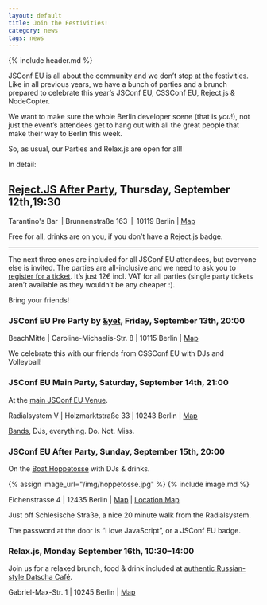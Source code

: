 ```yaml
---
layout: default
title: Join the Festivities!
category: news
tags: news
---
```


{% include header.md %}

JSConf EU is all about the community and we don’t stop at the festivities. Like in all previous years, we have a bunch of parties and a brunch prepared to celebrate this year’s JSConf EU, CSSConf EU, Reject.js & NodeCopter.

We want to make sure the whole Berlin developer scene (that is *you*!), not just the event’s attendees get to hang out with all the great people that make their way to Berlin this week.

So, as usual, our Parties and Relax.js are open for all!

In detail:

## [Reject.JS After Party](http://rejectjs.org/#afterparty), Thursday, September 12th,19:30

Tarantino's Bar | Brunnenstraße 163 | 10119 Berlin | [Map](https://www.google.com/maps/preview#!q=Tarantino's+Bar&data=!4m10!1m9!4m8!1m3!1d4133!2d13.385135!3d52.533571!3m2!1i1278!2i1308!4f13.1)

Free for all, drinks are on you, if you don’t have a Reject.js badge.

* * *

The next three ones are included for all JSConf EU attendees, but everyone else is invited. The parties are all-inclusive and we need to ask you to [register for a ticket](https://tito.io/jsconfeu/jsconf-eu-2013?release_id=ua2fijypje). It’s just 12€ incl. VAT for all parties (single party tickets aren’t available as they wouldn’t be any cheaper :).

Bring your friends!


### JSConf EU Pre Party by [&yet](http://andyet.com), Friday, September 13th, 20:00

BeachMitte | Caroline-Michaelis-Str. 8 | 10115 Berlin | [Map](https://www.google.com/maps/preview#!q=BeachMitte&data=!4m22!1m9!4m8!1m3!1d4136!2d13.4286932!3d52.5105422!3m2!1i1278!2i1308!4f13.1!5m11!1m10!1sBeachMitte!4m8!1m3!1d4136!2d13.4286932!3d52.5105422!3m2!1i1278!2i1308!4f13.1)

We celebrate this with our friends from CSSConf EU with DJs and Volleyball!


### JSConf EU Main Party, Saturday, September 14th, 21:00

At the [main JSConf EU Venue](http://2013.jsconf.eu/location/).

Radialsystem V | Holzmarktstraße 33 | 10243 Berlin | [Map](https://www.google.com/maps/preview#!q=radialsystem&data=!4m10!1m9!4m8!1m3!1d4136!2d13.457964!3d52.50936!3m2!1i1278!2i1308!4f13.1)

[Bands](/news/2013/09/09/frank-sent-us.html), DJs, everything. Do. Not. Miss.


### JSConf EU After Party, Sunday, September 15th, 20:00

On the [Boat Hoppetosse](http://www.arena-berlin.de/hoppetosse/) with DJs & drinks.

{% assign image_url="/img/hoppetosse.jpg" %}
{% include image.md %}

Eichenstrasse 4 | 12435 Berlin | [Map](https://www.google.com/maps/preview#!q=hoppetosse+berlin&data=!4m10!1m9!4m8!1m3!1d8851437!2d10.4541194!3d51.1758057!3m2!1i1278!2i1327!4f13.1) | [Location Map](http://www.arena-berlin.de/locations/)

Just off Schlesische Straße, a nice 20 minute walk from the Radialsystem.

The password at the door is “I love JavaScript”, or a JSConf EU badge.


### Relax.js, Monday September 16th, 10:30–14:00

Join us for a relaxed brunch, food & drink included at [authentic Russian-style Datscha Café](http://cafe-datscha.de/en/).

Gabriel-Max-Str. 1 | 10245 Berlin | [Map](https://www.google.com/maps/preview#!q=Datscha+Gabriel-Max-Straße+1%2C+10245+Berlin&data=!1m4!1m3!1d4136!2d13.457964!3d52.50936!4m23!1m9!4m8!1m3!1d5122761!2d10.4541194!3d51.1758057!3m2!1i1024!2i768!4f13.1!5m12!1m11!1sDatscha+Gabriel-Max-Straße+1%2C+10245+Berlin!4m8!1m3!1d5122761!2d10.4541194!3d51.1758057!3m2!1i1024!2i768!4f13.1!17b1)

